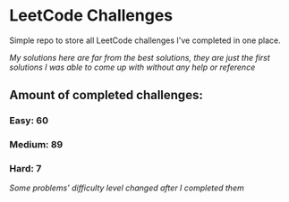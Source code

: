 
# LeetCode Challenges

Simple repo to store all LeetCode challenges I've completed in one place.

<i>My solutions here are far from the best solutions, they are just the first solutions I was able to come up with without any help or reference</i>

## Amount of completed challenges:

### Easy: 60

### Medium: 89

### Hard: 7

<i>Some problems' difficulty level changed after I completed them</i>
